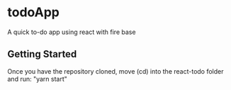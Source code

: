 # todoApp
A quick to-do app using react with fire base

## Getting Started
Once you have the repository cloned, move (cd) into the react-todo folder and run: "yarn start"
